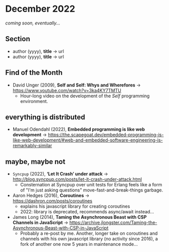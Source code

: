 # December 2022

*coming soon, eventually...*

## Section

+ author (yyyy), **title** &#8594; url
+ author (yyyy), **title** &#8594; url


## Find of the Month

+ David Unger (2009), **Self and Self: Whys and Wherefores** &#8594; https://www.youtube.com/watch?v=3ka4KY7TMTU
  - Hour-long video on the development of the *Self* programming environment.

## everything is distributed

+ Manuel Odendahl (2022), **Embedded programming is like web development** &#8594; https://the.scapegoat.dev/embedded-programming-is-like-web-development/#web-and-embedded-software-engineering-is-remarkably-similar

## maybe, maybe not

+ `Syncpup` (2022), **‘Let It Crash’ under attack** &#8594; http://blog.syncpup.com/posts/let-it-crash-under-attack.html
  - Consternation at Syncpup over unit tests for Erlang feels like a form of "I'm just asking questions" move-fast-and-break-things garbage. 
+ Aaron Hedges (2016), **Coroutines** &#8594; https://dashron.com/posts/coroutines
  - explains his javascript library for creating coroutines
  - 2022: library is deprecated, recommends async/await instead...
+ James Long (2014), **Taming the Asynchronous Beast with CSP Channels in JavaScript** &#8594; https://archive.jlongster.com/Taming-the-Asynchronous-Beast-with-CSP-in-JavaScript
  - Probably a re-post by me. Another, longer take on coroutines and channels with his own javascript library (no activity since 2016), a fork of another one now 5 years in maintenance mode...
